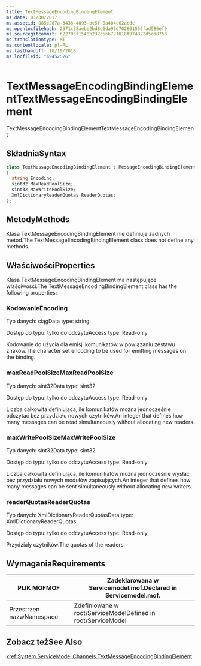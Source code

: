 ```yaml
---
title: TextMessageEncodingBindingElement
ms.date: 03/30/2017
ms.assetid: 885e2d7a-3436-4093-bc5f-0a404c62acdc
ms.openlocfilehash: 2371c38aebe2bd8d6da93d702801556fad986ef9
ms.sourcegitcommit: b22705f1540b237c566721018f974822d5cd8758
ms.translationtype: MT
ms.contentlocale: pl-PL
ms.lasthandoff: 10/19/2018
ms.locfileid: "49452576"
---
```

# <a name="textmessageencodingbindingelement"></a><span data-ttu-id="52009-102">TextMessageEncodingBindingElement</span><span class="sxs-lookup"><span data-stu-id="52009-102">TextMessageEncodingBindingElement</span></span>
<span data-ttu-id="52009-103">TextMessageEncodingBindingElement</span><span class="sxs-lookup"><span data-stu-id="52009-103">TextMessageEncodingBindingElement</span></span>  
  
## <a name="syntax"></a><span data-ttu-id="52009-104">Składnia</span><span class="sxs-lookup"><span data-stu-id="52009-104">Syntax</span></span>  
  
```csharp
class TextMessageEncodingBindingElement : MessageEncodingBindingElement  
{  
  string Encoding;  
  sint32 MaxReadPoolSize;  
  sint32 MaxWritePoolSize;  
  XmlDictionaryReaderQuotas ReaderQuotas;  
};  
```  
  
## <a name="methods"></a><span data-ttu-id="52009-105">Metody</span><span class="sxs-lookup"><span data-stu-id="52009-105">Methods</span></span>  
 <span data-ttu-id="52009-106">Klasa TextMessageEncodingBindingElement nie definiuje żadnych metod.</span><span class="sxs-lookup"><span data-stu-id="52009-106">The TextMessageEncodingBindingElement class does not define any methods.</span></span>  
  
## <a name="properties"></a><span data-ttu-id="52009-107">Właściwości</span><span class="sxs-lookup"><span data-stu-id="52009-107">Properties</span></span>  
 <span data-ttu-id="52009-108">Klasa TextMessageEncodingBindingElement ma następujące właściwości:</span><span class="sxs-lookup"><span data-stu-id="52009-108">The TextMessageEncodingBindingElement class has the following properties:</span></span>  
  
### <a name="encoding"></a><span data-ttu-id="52009-109">Kodowanie</span><span class="sxs-lookup"><span data-stu-id="52009-109">Encoding</span></span>  
 <span data-ttu-id="52009-110">Typ danych: ciąg</span><span class="sxs-lookup"><span data-stu-id="52009-110">Data type: string</span></span>  
  
 <span data-ttu-id="52009-111">Dostęp do typu: tylko do odczytu</span><span class="sxs-lookup"><span data-stu-id="52009-111">Access type: Read-only</span></span>  
  
 <span data-ttu-id="52009-112">Kodowanie do użycia dla emisji komunikatów w powiązaniu zestawu znaków.</span><span class="sxs-lookup"><span data-stu-id="52009-112">The character set encoding to be used for emitting messages on the binding.</span></span>  
  
### <a name="maxreadpoolsize"></a><span data-ttu-id="52009-113">maxReadPoolSize</span><span class="sxs-lookup"><span data-stu-id="52009-113">MaxReadPoolSize</span></span>  
 <span data-ttu-id="52009-114">Typ danych: sint32</span><span class="sxs-lookup"><span data-stu-id="52009-114">Data type: sint32</span></span>  
  
 <span data-ttu-id="52009-115">Dostęp do typu: tylko do odczytu</span><span class="sxs-lookup"><span data-stu-id="52009-115">Access type: Read-only</span></span>  
  
 <span data-ttu-id="52009-116">Liczba całkowita definiująca, ile komunikatów można jednocześnie odczytać bez przydziału nowych czytników.</span><span class="sxs-lookup"><span data-stu-id="52009-116">An integer that defines how many messages can be read simultaneously without allocating new readers.</span></span>  
  
### <a name="maxwritepoolsize"></a><span data-ttu-id="52009-117">maxWritePoolSize</span><span class="sxs-lookup"><span data-stu-id="52009-117">MaxWritePoolSize</span></span>  
 <span data-ttu-id="52009-118">Typ danych: sint32</span><span class="sxs-lookup"><span data-stu-id="52009-118">Data type: sint32</span></span>  
  
 <span data-ttu-id="52009-119">Dostęp do typu: tylko do odczytu</span><span class="sxs-lookup"><span data-stu-id="52009-119">Access type: Read-only</span></span>  
  
 <span data-ttu-id="52009-120">Liczba całkowita definiująca, ile komunikatów można jednocześnie wysłać bez przydziału nowych modułów zapisujących.</span><span class="sxs-lookup"><span data-stu-id="52009-120">An integer that defines how many messages can be sent simultaneously without allocating new writers.</span></span>  
  
### <a name="readerquotas"></a><span data-ttu-id="52009-121">readerQuotas</span><span class="sxs-lookup"><span data-stu-id="52009-121">ReaderQuotas</span></span>  
 <span data-ttu-id="52009-122">Typ danych: XmlDictionaryReaderQuotas</span><span class="sxs-lookup"><span data-stu-id="52009-122">Data type: XmlDictionaryReaderQuotas</span></span>  
  
 <span data-ttu-id="52009-123">Dostęp do typu: tylko do odczytu</span><span class="sxs-lookup"><span data-stu-id="52009-123">Access type: Read-only</span></span>  
  
 <span data-ttu-id="52009-124">Przydziały czytników.</span><span class="sxs-lookup"><span data-stu-id="52009-124">The quotas of the readers.</span></span>  
  
## <a name="requirements"></a><span data-ttu-id="52009-125">Wymagania</span><span class="sxs-lookup"><span data-stu-id="52009-125">Requirements</span></span>  
  
|<span data-ttu-id="52009-126">PLIK MOF</span><span class="sxs-lookup"><span data-stu-id="52009-126">MOF</span></span>|<span data-ttu-id="52009-127">Zadeklarowana w Servicemodel.mof.</span><span class="sxs-lookup"><span data-stu-id="52009-127">Declared in Servicemodel.mof.</span></span>|  
|---------|-----------------------------------|  
|<span data-ttu-id="52009-128">Przestrzeń nazw</span><span class="sxs-lookup"><span data-stu-id="52009-128">Namespace</span></span>|<span data-ttu-id="52009-129">Zdefiniowane w root\ServiceModel</span><span class="sxs-lookup"><span data-stu-id="52009-129">Defined in root\ServiceModel</span></span>|  
  
## <a name="see-also"></a><span data-ttu-id="52009-130">Zobacz też</span><span class="sxs-lookup"><span data-stu-id="52009-130">See Also</span></span>  
 <xref:System.ServiceModel.Channels.TextMessageEncodingBindingElement>
